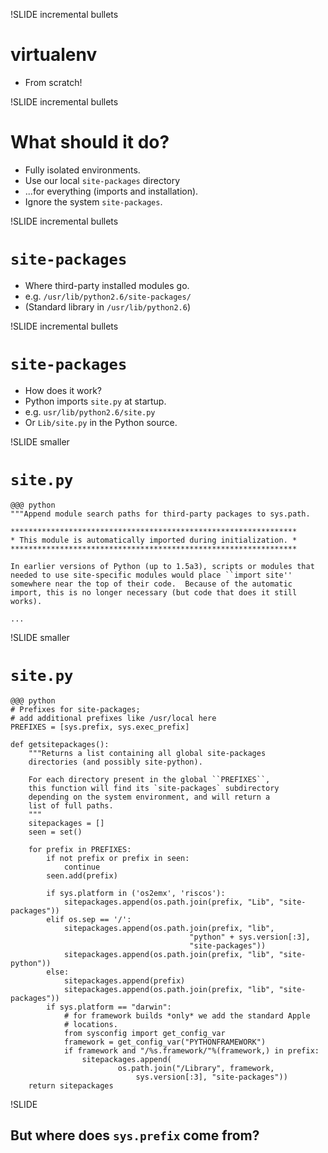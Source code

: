 !SLIDE incremental bullets

# virtualenv #

* From scratch!

!SLIDE incremental bullets

# What should it do? #

* Fully isolated environments.
* Use our local `site-packages` directory
* ...for everything (imports and installation).
* Ignore the system `site-packages`.

!SLIDE incremental bullets

# `site-packages` #

* Where third-party installed modules go.
* e.g. `/usr/lib/python2.6/site-packages/`
* (Standard library in `/usr/lib/python2.6`)

!SLIDE incremental bullets

# `site-packages` #

* How does it work?
* Python imports `site.py` at startup.
* e.g. `usr/lib/python2.6/site.py`
* Or `Lib/site.py` in the Python source.

!SLIDE smaller

# `site.py` #

    @@@ python
    """Append module search paths for third-party packages to sys.path.

    ****************************************************************
    * This module is automatically imported during initialization. *
    ****************************************************************

    In earlier versions of Python (up to 1.5a3), scripts or modules that
    needed to use site-specific modules would place ``import site''
    somewhere near the top of their code.  Because of the automatic
    import, this is no longer necessary (but code that does it still
    works).

    ...

!SLIDE smaller

# `site.py` #

    @@@ python
    # Prefixes for site-packages;
    # add additional prefixes like /usr/local here
    PREFIXES = [sys.prefix, sys.exec_prefix]

    def getsitepackages():
        """Returns a list containing all global site-packages
        directories (and possibly site-python).

        For each directory present in the global ``PREFIXES``,
        this function will find its `site-packages` subdirectory
        depending on the system environment, and will return a
        list of full paths.
        """
        sitepackages = []
        seen = set()

        for prefix in PREFIXES:
            if not prefix or prefix in seen:
                continue
            seen.add(prefix)

            if sys.platform in ('os2emx', 'riscos'):
                sitepackages.append(os.path.join(prefix, "Lib", "site-packages"))
            elif os.sep == '/':
                sitepackages.append(os.path.join(prefix, "lib",
                                            "python" + sys.version[:3],
                                            "site-packages"))
                sitepackages.append(os.path.join(prefix, "lib", "site-python"))
            else:
                sitepackages.append(prefix)
                sitepackages.append(os.path.join(prefix, "lib", "site-packages"))
            if sys.platform == "darwin":
                # for framework builds *only* we add the standard Apple
                # locations.
                from sysconfig import get_config_var
                framework = get_config_var("PYTHONFRAMEWORK")
                if framework and "/%s.framework/"%(framework,) in prefix:
                    sitepackages.append(
                            os.path.join("/Library", framework,
                                sys.version[:3], "site-packages"))
        return sitepackages

!SLIDE

## But where does `sys.prefix` come from? ##
